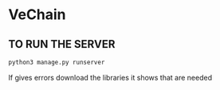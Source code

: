 # VeChain
## TO RUN THE SERVER
```bash
python3 manage.py runserver
```
If gives errors download the libraries it shows that are needed
